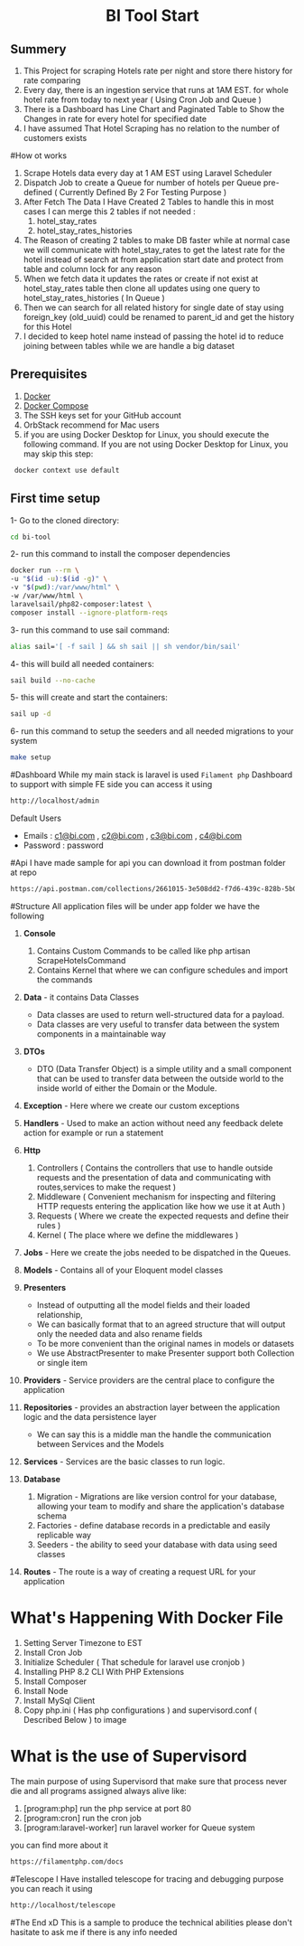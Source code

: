 <h1 align="center">BI Tool Start</h1>

## Summery
1. This Project for scraping Hotels rate per night and store there history for rate comparing
2. Every day, there is an ingestion service that runs at 1AM EST. for whole hotel rate from today to next year ( Using Cron Job and Queue )
3. There is a Dashboard has Line Chart and Paginated Table to Show the Changes in rate for every hotel for specified date
4. I have assumed That Hotel Scraping has no relation to the number of customers exists

#How ot works
1. Scrape Hotels data every day at 1 AM EST using Laravel Scheduler
2. Dispatch Job to create a Queue for number of hotels per Queue pre-defined ( Currently Defined By 2 For Testing Purpose )
3. After Fetch The Data I Have Created 2 Tables to handle this in most cases I can merge this 2 tables if not needed :
   1. hotel_stay_rates
   2. hotel_stay_rates_histories
4. The Reason of creating 2 tables to make DB faster while at normal case we will communicate with hotel_stay_rates to get the latest rate for the hotel instead of search at from application start date and protect from table and column lock for any reason
5. When we fetch data it updates the rates or create if not exist at hotel_stay_rates table then clone all updates using one query to hotel_stay_rates_histories ( In Queue )
6. Then we can search for all related history for single date of stay using foreign_key (old_uuid) could be renamed to parent_id and get the history for this Hotel
7. I decided to keep hotel name instead of passing the hotel id to reduce joining between tables while we are handle a big dataset

## Prerequisites
1. [Docker](https://docs.docker.com/install/)
2. [Docker Compose](https://docs.docker.com/compose/install/)
3. The SSH keys set for your GitHub account
4. OrbStack recommend for Mac users
5. if you are using Docker Desktop for Linux, you should execute the following command. If you are not using Docker Desktop for Linux, you may skip this step:
```bash
 docker context use default
```
## First time setup
1- Go to the cloned directory:
```bash
cd bi-tool
```
2- run this command to install the composer dependencies
```bash
docker run --rm \
-u "$(id -u):$(id -g)" \
-v "$(pwd):/var/www/html" \
-w /var/www/html \
laravelsail/php82-composer:latest \
composer install --ignore-platform-reqs
```

3- run this command to use sail command:
```bash
alias sail='[ -f sail ] && sh sail || sh vendor/bin/sail'
```

4- this will build all needed containers:
```bash
sail build --no-cache
```

5- this will create and start the containers:
```bash
sail up -d
```

6- run this command to setup the seeders and all needed migrations to your system
```bash
make setup
```
#Dashboard
While my main stack is laravel is used `Filament php` Dashboard to support with simple FE side
you can access it using
```bash
http://localhost/admin
```
Default Users
- Emails : c1@bi.com , c2@bi.com , c3@bi.com , c4@bi.com
- Password : password

#Api
I have made sample for api you can download it from postman folder at repo
```bash
https://api.postman.com/collections/2661015-3e508dd2-f7d6-439c-828b-5b059bdd7e4d?access_key=PMAT-01HDD9X5F33PK8FCA3X72AYTZM
```

#Structure
All application files will be under app folder we have the following
1. **Console**
    1. Contains Custom Commands to be called like php artisan ScrapeHotelsCommand
    2. Contains Kernel that where we can configure schedules and import the commands

2. **Data** - it contains Data Classes
    * Data classes are used to return well-structured data for a payload.
    * Data classes are very useful to transfer data between the system components in a maintainable way

3. **DTOs**
    * DTO (Data Transfer Object) is a simple utility and a small component that can be used to transfer data
      between the outside world to the inside world of either the Domain or the Module.

4. **Exception** - Here where we create our custom exceptions

5. **Handlers** - Used to make an action without need any feedback delete action for example or run a statement

6. **Http**
    1. Controllers ( Contains the controllers that use to handle outside requests and the presentation of data and communicating with routes,services to make the request )
    2. Middleware ( Convenient mechanism for inspecting and filtering HTTP requests entering the application like how we use it at Auth )
    3. Requests ( Where we create the expected requests and define their rules )
    4. Kernel ( The place where we define the middlewares )

7. **Jobs** - Here we create the jobs needed to be dispatched in the Queues.

8. **Models** - Contains all of your Eloquent model classes

9. **Presenters**
    * Instead of outputting all the model fields and their loaded relationship,
    * We can basically format that to an agreed structure that will output only the needed data and also rename fields
    * To be more convenient than the original names in models or datasets
    * We use AbstractPresenter to make Presenter support both Collection or single item

10. **Providers** - Service providers are the central place to configure the application

11. **Repositories** - provides an abstraction layer between the application logic and the data persistence layer
    * We can say this is a middle man the handle the communication between Services and the Models

12. **Services** - Services are the basic classes to run logic.

13. **Database**
    1. Migration - Migrations are like version control for your database, allowing your team to modify and share the application's database schema
    2. Factories - define database records in a predictable and easily replicable way
    3. Seeders - the ability to seed your database with data using seed classes

14. **Routes** - The route is a way of creating a request URL for your application

# What's Happening With Docker File
1. Setting Server Timezone to EST
2. Install Cron Job
3. Initialize Scheduler ( That schedule for laravel use cronjob )
4. Installing PHP 8.2 CLI With PHP Extensions
5. Install Composer
6. Install Node
7. Install MySql Client
8. Copy php.ini ( Has php configurations ) and supervisord.conf ( Described Below ) to image

# What is the use of Supervisord
The main purpose of using Supervisord that make sure that process never die and all programs assigned always alive like:
1. [program:php] run the php service at port 80
2. [program:cron] run the cron job
3. [program:laravel-worker] run laravel worker for Queue system

you can find more about it
```bash
https://filamentphp.com/docs
```

#Telescope
I Have installed telescope for tracing and debugging purpose you can reach it using
```bash
http://localhost/telescope
```

#The End xD
This is a sample to produce the technical abilities please don't hasitate to ask me if there is any info needed
